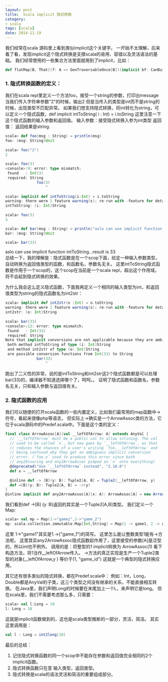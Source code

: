 ```yaml
---
layout: post
title:  Scala implicit 隐式转换
category: 
- scala
tags: [scala]
date: 2014-11-19
---
```


我们经常在scala 源码里上看到类似implicit这个关键字。
一开始不太理解，后来看了看，发现implicit这个隐式转换是支撑scala的易用、容错以及灵活语法的基础。
我们经常使用的一些集合方法里面就用到了implicit，比如：

```scala
def flatMap[B, That](f: A => GenTraversableOnce[B])(implicit bf: CanBuildFrom[Repr, B, That]): That = {  
```

### 1. 隐式转换函数的定义：
我们在scala repl里定义一个方法foo，接受一个string的参数，打印出message
 当我们传入字符串参数"2"的时候，输出2
 但是当传入的类型是int而不是string的时候，出现类型不匹配异常。
 如果我们想支持隐式转换，将int转化为string，可以定义一个隐式函数，def implicit intToString( i : Int) = i.toString
 这里注意一下这个隐式函数的输入参数和返回值。
 输入参数：接受隐式转换入参为int类型
 返回值： 返回结果是string.

```scala
scala> def foo(msg : String) = println(msg)  
foo: (msg: String)Unit  
  
scala> foo("2")  
2  
  
scala> foo(3)  
<console>:9: error: type mismatch;  
 found   : Int(3)  
 required: String  
              foo(3)  
                  ^  
  
scala> implicit def intToString(i:Int) = i.toString  
warning: there were 1 feature warning(s); re-run with -feature for details  
intToString: (i: Int)String  
  
scala> foo(3)  
3  

```

```scala
scala> def bar(msg : String) = println("aslo can use implicit function intToString...result is "+msg)  
bar: (msg: String)Unit  
```
```scala
scala> bar(33)  
```

aslo can use implicit function intToString...result is 33  
总结一下，我的理解是：隐式函数是在一个scop下面，给定一种输入参数类型，自动转换为返回值类型的函数，和函数名，参数名无关。
这里intToString隐式函数是作用于一个scop的，这个scop在当前是一个scala repl，超出这个作用域，将不会起到隐式转换的效果。

为什么我会这么定义隐式函数，下面我再定义一个相同的输入类型为int，和返回值类型为string的隐式函数名为int2str：

```scala
scala> implicit def int2str(o :Int) = o.toString  
warning: there were 1 feature warning(s); re-run with -feature for details  
int2str: (o: Int)String  
  
scala> bar(33)  
<console>:13: error: type mismatch;  
 found   : Int(33)  
 required: String  
Note that implicit conversions are not applicable because they are ambiguous:  
 both method intToString of type (i: Int)String  
 and method int2str of type (o: Int)String  
 are possible conversion functions from Int(33) to String  
              bar(33)  
                  ^  
```

跑出了二义性的异常，说的是intToString和int2str这2个隐式函数都是可以处理bar(33)的，编译器不知道选择哪个了，呵呵。。
证明了隐式函数和函数名，参数名无关，只和输入参数与返回值有关。

### 2. 隐式函数的应用

我们可以随便的打开scala函数的一些内置定义，比如我们最常用的map函数中->符号，看起来很像php等语言。
但实际上->确实是一个ArrowAssoc类的方法，它位于scala源码中的Predef.scala中。下面是这个类的定义：

```scala
final class ArrowAssoc[A](val __leftOfArrow: A) extends AnyVal {  
  // `__leftOfArrow` must be a public val to allow inlining. The val  
  // used to be called `x`, but now goes by `__leftOfArrow`, as that  
  // reduces the chances of a user's writing `foo.__leftOfArrow` and  
  // being confused why they get an ambiguous implicit conversion  
  // error. (`foo.x` used to produce this error since both  
  // any2Ensuring and any2ArrowAssoc pimped an `x` onto everything)  
  @deprecated("Use `__leftOfArrow` instead", "2.10.0")  
  def x = __leftOfArrow  
  
  @inline def -> [B](y: B): Tuple2[A, B] = Tuple2(__leftOfArrow, y)  
  def →[B](y: B): Tuple2[A, B] = ->(y)  
}  
@inline implicit def any2ArrowAssoc[A](x: A): ArrowAssoc[A] = new ArrowAssoc(x)  
```

我们看到def ->[B] (y :B)返回的其实是一个Tuple2[A,B]类型。
我们定义一个Map:

```scala
scala> val mp = Map(1->"game1",2->"game_2")  
mp: scala.collection.immutable.Map[Int,String] = Map(1 -> game1, 2 -> game_2)  
```

这里 1->"game1"其实是1.->("game_1")的简写。
这里怎么能让整数类型1能有->方法呢。
这里其实any2ArrowAssoc隐式函数起作用了，这里接受的参数[A]是泛型的，所以int也不例外。
调用的是：将整型的1 implicit转换为 ArrowAssoc(1)
看下构造方法，将1当作__leftOfArrow传入。
->方法的真正实现是生产一个Tuple2类型的对象(__leftOfArrow,y ) 等价于(1, "game_id")
这就是一个典型的隐式转换应用。

其它还有很多类似的隐式转换，都在Predef.scala中：
例如：Int，Long，Double都是AnyVal的子类，这三个类型之间没有继承的关系，不能直接相互转换。
在Java里，我们声明Long的时候要在末尾加上一个L，来声明它是long。
但在scala里，我们不需要考虑那么多，只需要：

```scala
scala> val l:Long = 10  
l: Long = 10  
```

这就是implicit函数做到的，这也是scala类型推断的一部分，灵活，简洁。
其实这里调用是：
```scala
val l : Long = int2long(10)
```

最后的总结：
1. 记住隐式转换函数的同一个scop中不能存在参数和返回值完全相同的2个implicit函数。
2. 隐式转换函数只在意 输入类型，返回类型。
3. 隐式转换是scala的语法灵活和简洁的重要组成部分。